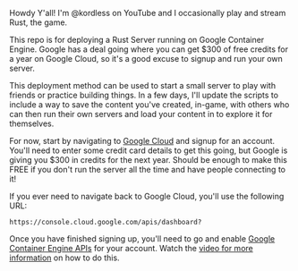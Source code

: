 Howdy Y'all! I'm @kordless on YouTube and I occasionally play and stream Rust, the game.

This repo is for deploying a Rust Server running on Google Container Engine. Google has a deal going where you can get $300 of free credits for a year on Google Cloud, so it's a good excuse to signup and run your own server.

This deployment method can be used to start a small server to play with friends or practice building things. In a few days, I'll update the scripts to include a way to save the content you've created, in-game, with others who can then run their own servers and load your content in to explore it for themselves.

For now, start by navigating to [Google Cloud](https://cloud.google.com) and signup for an account. You'll need to enter some credit card details to get this going, but Google is giving you $300 in credits for the next year. Should be enough to make this FREE if you don't run the server all the time and have people connecting to it!

If you ever need to navigate back to Google Cloud, you'll use the following URL:
```
https://console.cloud.google.com/apis/dashboard?
```

Once you have finished signing up, you'll need to go and enable [Google Container Engine APIs](https://console.cloud.google.com/apis/dashboard) for your account. Watch the [video for more information](https://www.youtube.com/watch?v=zfDZJDXfhFQ&feature=youtu.be) on how to do this.

